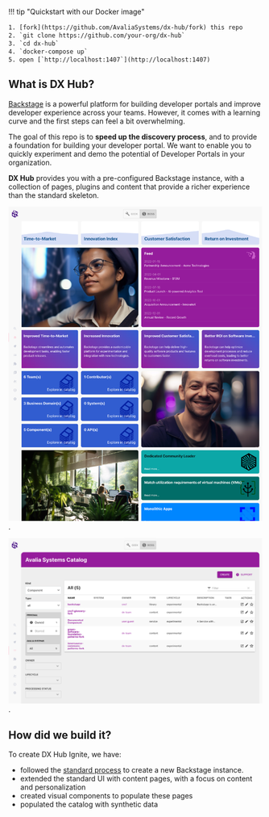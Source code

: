 !!! tip "Quickstart with our Docker image"

    1. [fork](https://github.com/AvaliaSystems/dx-hub/fork) this repo
    2. `git clone https://github.com/your-org/dx-hub`
    3. `cd dx-hub`
    4. `docker-compose up`
    5. open [`http://localhost:1407`](http://localhost:1407)

## What is DX Hub?

[Backstage](https://backstage.io/) is a powerful platform for building developer portals and improve developer experience across your teams. However, it comes with a learning curve and the first steps can feel a bit overwhelming.

The goal of this repo is to **speed up the discovery process**, and to provide a foundation for building your developer portal. We want to enable you to quickly experiment and demo the potential of Developer Portals in your organization.

**DX Hub** provides you with a pre-configured Backstage instance, with a collection of pages, plugins and content that provide a richer experience than the standard skeleton.

![alt DX Hub Home Page](./images/dx-hub-home.png).

![alt DX Hub Catalog Page](./images/dx-hub-catalog.png).

## How did we build it?

To create DX Hub Ignite, we have:

- followed the [standard process](https://backstage.io/docs/getting-started/) to create a new Backstage instance.
- extended the standard UI with content pages, with a focus on content and personalization
- created visual components to populate these pages
- populated the catalog with synthetic data
